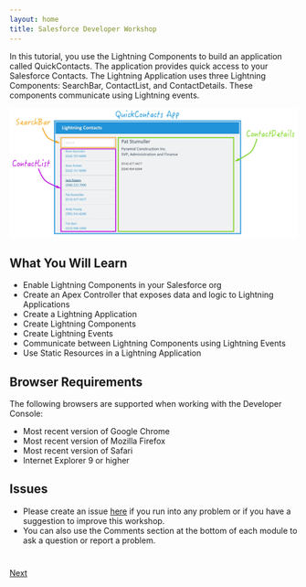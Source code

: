 ```yaml
---
layout: home
title: Salesforce Developer Workshop
---
```

In this tutorial, you use the Lightning Components to build an application called QuickContacts. The application provides quick access to your Salesforce Contacts.
The Lightning Application uses three Lightning Components: SearchBar, ContactList, and ContactDetails. These components communicate using Lightning events.

<img src="images/app-map.png" style="border:none;"/>


## What You Will Learn

- Enable Lightning Components in your Salesforce org
- Create an Apex Controller that exposes data and logic to Lightning Applications
- Create a Lightning Application
- Create Lightning Components
- Create Lightning Events
- Communicate between Lightning Components using Lightning Events
- Use Static Resources in a Lightning Application



## Browser Requirements

The following browsers are supported when working with the Developer Console:

  - Most recent version of Google Chrome
  - Most recent version of Mozilla Firefox
  - Most recent version of Safari
  - Internet Explorer 9 or higher

## Issues

- Please create an issue [here](https://github.com/ccoenraets/salesforce-lightning-tutorial/issues) if you run
into any problem or if you have a suggestion to improve this workshop.
- You can also use the Comments section at the bottom of each module to ask a question or report a problem.


<div class="row" style="margin-top:40px;">
<div class="col-sm-12">
<a href="create-developer-edition.html" class="btn btn-default pull-right">Next <i class="glyphicon glyphicon-chevron-right"></i></a>
</div>
</div>
